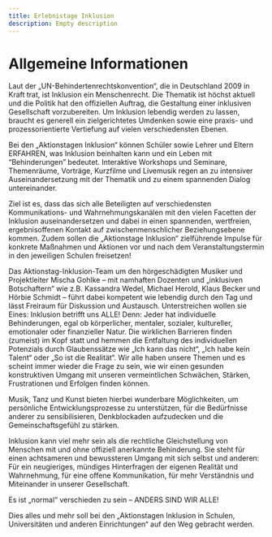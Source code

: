 ```yaml
---
title: Erlebnistage Inklusion
description: Empty description
---
```



# Allgemeine Informationen

Laut der „UN-Behindertenrechtskonvention“, die in Deutschland  2009 in Kraft trat, ist Inklusion ein Menschenrecht. Die Thematik ist  höchst aktuell und die Politik hat den offiziellen Auftrag, die  Gestaltung einer inklusiven Gesellschaft vorzubereiten. Um Inklusion  lebendig werden zu lassen, braucht es generell ein zielgerichtetes  Umdenken sowie eine praxis- und prozessorientierte Vertiefung auf  vielen verschiedensten Ebenen.

Bei den „Aktionstagen Inklusion“ können Schüler sowie Lehrer und  Eltern ERFAHREN, was Inklusion beinhalten kann und ein Leben mit  “Behinderungen” bedeutet. Interaktive Workshops und Seminare,  Themenräume, Vorträge, Kurzfilme und Livemusik regen an zu intensiver  Auseinandersetzung mit der Thematik und zu einem spannenden Dialog  untereinander.

Ziel ist es, dass das sich alle Beteiligten auf verschiedensten  Kommunikations- und Wahrnehmungskanälen mit den vielen Facetten der  Inklusion auseinandersetzen und dabei in einen spannenden, wertfreien,  ergebnisoffenen Kontakt auf zwischenmenschlicher Beziehungsebene kommen. Zudem sollen die „Aktionstage Inklusion“ zielführende Impulse für  konkrete Maßnahmen und Aktionen vor und nach dem Veranstaltungstermin in den jeweiligen Schulen freisetzen!

Das Aktionstag-Inklusion-Team um den hörgeschädigten Musiker und  Projektleiter Mischa Gohlke – mit namhaften Dozenten und „inklusiven  Botschaftern“ wie z.B. Kassandra Wedel, Michael Herold, Klaus Becker und Hörbie Schmidt – führt dabei kompetent wie lebendig durch den Tag und  lässt Freiraum für Diskussion und Austausch. Unterstreichen wollen sie  Eines: Inklusion betrifft uns ALLE! Denn: Jeder hat individuelle  Behinderungen, egal ob körperlicher, mentaler, sozialer, kultureller,  emotionaler oder finanzieller Natur. Die wirklichen Barrieren finden  (zumeist) im Kopf statt und hemmen die Entfaltung des individuellen  Potenzials durch Glaubenssätze wie „Ich kann das nicht“, „Ich habe kein  Talent“ oder „So ist die Realität“. Wir alle haben unsere Themen und es  scheint immer wieder die Frage zu sein, wie wir einen gesunden  konstruktiven Umgang mit unseren vermeintlichen Schwächen, Stärken,  Frustrationen und Erfolgen finden können.

Musik, Tanz und Kunst bieten hierbei wunderbare Möglichkeiten, um  persönliche Entwicklungsprozesse zu unterstützen, für die Bedürfnisse  anderer zu sensibilisieren, Denkblockaden aufzudecken und die  Gemeinschaftsgefühl zu stärken.

Inklusion kann viel mehr sein als die rechtliche Gleichstellung von  Menschen mit und ohne offiziell anerkannte Behinderung. Sie steht für  einen achtsameren und bewussteren Umgang mit sich selbst und anderen:  Für ein neugieriges, mündiges Hinterfragen der eigenen Realität und  Wahrnehmung, für eine offene Kommunikation, für mehr Verständnis und  Miteinander in unserer Gesellschaft.

Es ist „normal“ verschieden zu sein – ANDERS SIND WIR ALLE!

Dies alles und mehr soll bei den „Aktionstagen Inklusion in Schulen,  Universitäten und anderen Einrichtungen“ auf den Weg gebracht werden.
